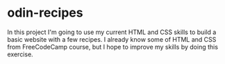# odin-recipes

In this project I'm going to use my current HTML and CSS skills to build a basic
website with a few recipes. I already know some of HTML and CSS from FreeCodeCamp course, but
I hope to improve my skills by doing this exercise.